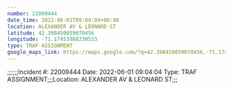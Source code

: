 ```yaml
---
number: 22009444
date_time: 2022-06-01T09:04:04+00:00
location: ALEXANDER AV & LEONARD ST
latitude: 42.398450059070456
longitude: -71.17453988230533
type: TRAF ASSIGNMENT
google_maps_link: https://maps.google.com/?q=42.398450059070456,-71.17453988230533
---
```


;;;;;;Incident #: 22009444  Date: 2022-06-01 09:04:04   Type: TRAF ASSIGNMENT;;;Location: ALEXANDER AV & LEONARD ST;;;
